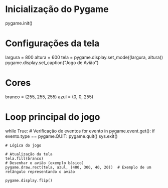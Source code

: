# Inicialização do Pygame
pygame.init()

# Configurações da tela
largura = 800
altura = 600
tela = pygame.display.set_mode((largura, altura))
pygame.display.set_caption("Jogo de Avião")

# Cores
branco = (255, 255, 255)
azul = (0, 0, 255)

# Loop principal do jogo
while True:
    # Verificação de eventos
    for evento in pygame.event.get():
        if evento.type == pygame.QUIT:
            pygame.quit()
            sys.exit()

    # Lógica do jogo

    # Atualização da tela
    tela.fill(branco)
    # Desenhar o avião (exemplo básico)
    pygame.draw.rect(tela, azul, (400, 300, 40, 20))  # Exemplo de um retângulo representando o avião

    pygame.display.flip()

